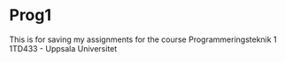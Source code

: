 # Prog1
This is for saving my assignments for the course Programmeringsteknik 1 1TD433 - Uppsala Universitet
